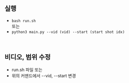 ## 실행
- ```bash run.sh```    
또는   
- ```python3 main.py --vid (vid) --start (start shot idx)```
<br/>



## 비디오, 범위 수정
- run.sh 파일 또는
- 위의 커맨드에서 --vid, --start 변경